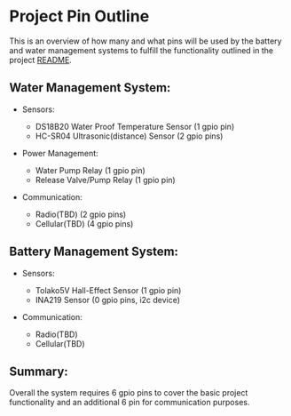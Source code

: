 # Project Pin Outline
This is an overview of how many and what pins will be used by the battery and water management systems to fulfill the functionality outlined in the project [README](https://github.com/countryBumpkin/Projects/blob/master/I61_Internship/README.md).

## Water Management System:
* Sensors:
  * DS18B20 Water Proof Temperature Sensor (1 gpio pin)
  * HC-SR04 Ultrasonic(distance) Sensor    (2 gpio pins)

* Power Management:
  * Water Pump Relay                       (1 gpio pin)     
  * Release Valve/Pump Relay               (1 gpio pin)     

* Communication:
  * Radio(TBD)                             (2 gpio pins)
  * Cellular(TBD)                          (4 gpio pins)

## Battery Management System:
* Sensors:
  * Tolako5V Hall-Effect Sensor           (1 gpio pin)
  * INA219 Sensor                         (0 gpio pins, i2c device)

* Communication:
  * Radio(TBD)
  * Cellular(TBD)

## Summary:
Overall the system requires 6 gpio pins to cover the basic project functionality and an additional 6 pin for communication purposes.
